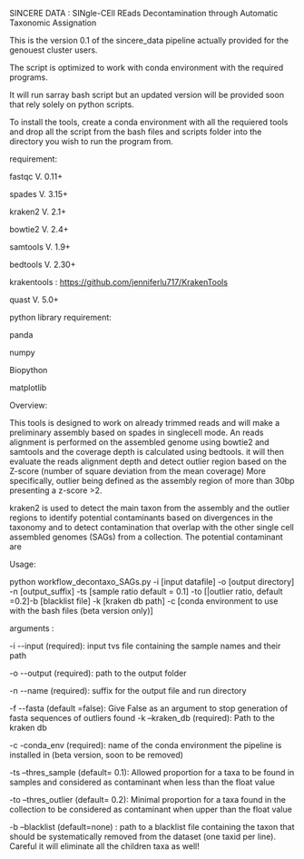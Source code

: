 SINCERE DATA : SINgle-CEll REads Decontamination through Automatic Taxonomic Assignation

This is the version 0.1 of the sincere_data pipeline actually provided for the genouest cluster users. 

The script is optimized to work with conda environment with the required programs.

It will run sarray bash script but an updated version will be provided soon that rely solely on python scripts.


To install the tools, create a conda environment with all the requiered tools and drop all the script from the bash files and scripts folder into the directory you wish to run the program from.

requirement:

fastqc V. 0.11+

spades V. 3.15+

kraken2 V. 2.1+

bowtie2 V. 2.4+

samtools V. 1.9+

bedtools V. 2.30+

krakentools : https://github.com/jenniferlu717/KrakenTools

quast V. 5.0+

python library requirement:

panda

numpy

Biopython

matplotlib

Overview: 

This tools is designed to work on already trimmed reads and will make a preliminary assembly based on spades in singlecell mode. 
An reads alignment is performed on the assembled genome using bowtie2 and samtools and the coverage depth is calculated using bedtools.
it will then evaluate the reads alignment depth and detect outlier region based on the Z-score (number of square deviation from the mean coverage) More specifically, outlier being defined as the assembly region of more than 30bp presenting a z-score >2. 

kraken2 is used to detect the main taxon from the assembly and the outlier regions to identify potential contaminants based on divergences in the taxonomy and to detect contamination that overlap with the other single cell assembled genomes (SAGs) from a collection. The potential contaminant are 

Usage:

python workflow_decontaxo_SAGs.py -i [input datafile] -o [output directory] -n [output_suffix] -ts [sample ratio default = 0.1]  -to [|outlier ratio, default =0.2]-b [blacklist file] -k [kraken db path] -c [conda environment to use with the bash files (beta version only)]

arguments :

-i --input (required): input tvs file containing the sample names and their path

-o --output (required): path to the output folder

-n --name (required): suffix for the output file and run directory

-f --fasta (default =false): Give False as an argument to stop generation of fasta sequences of outliers found
-k –kraken_db (required): Path to the kraken db 

-c -conda_env (required): name of the conda environment the pipeline is installed in (beta version, soon to be removed)

-ts –thres_sample (default= 0.1): Allowed proportion for a taxa to be found in samples and considered as contaminant when less than the float value

-to –thres_outlier (default= 0.2): Minimal proportion for a taxa found in the collection to be considered as contaminant when upper than the float value

-b –blacklist (default=none) : path to a blacklist file containing the taxon that should be systematically removed from the dataset (one taxid per line). Careful it will eliminate all the children taxa as well!
